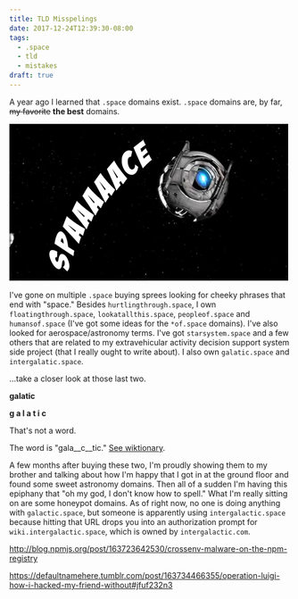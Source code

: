 ```yaml
---
title: TLD Misspelings
date: 2017-12-24T12:39:30-08:00
tags:
  - .space
  - tld
  - mistakes
draft: true
---
```


A year ago I learned that `.space` domains exist. `.space` domains are, by far, <strike>my favorite</strike> **the best** domains.

![an animation of Wheatley yelling "spaaaace" from Portal 2](spaaace.gif)

I've gone on multiple `.space` buying sprees looking for cheeky phrases that end with "space." Besides `hurtlingthrough.space`, I own `floatingthrough.space`, `lookatallthis.space`, `peopleof.space` and `humansof.space` (I've got some ideas for the `*of.space` domains). I've also looked for aerospace/astronomy terms. I've got `starsystem.space` and a few others that are related to my extravehicular activity decision support system side project (that I really ought to write about). I also own `galatic.space` and `intergalatic.space`.

...take a closer look at those last two.

**galatic**

**g a l a t i c**

That's not a word.

The word is "gala__c__tic." [See wiktionary](https://en.wiktionary.org/wiki/Galactic).

A few months after buying these two, I'm proudly showing them to my brother and talking about how I'm happy that I got in at the ground floor and found some sweet astronomy domains. Then all of a sudden I'm having this epiphany that "oh my god, I don't know how to spell." What I'm really sitting on are some honeypot domains. As of right now, no one is doing anything with `galactic.space`, but someone is apparently using `intergalactic.space` because hitting that URL drops you into an authorization prompt for `wiki.intergalactic.space`, which is owned by `intergalactic.com`.

http://blog.npmjs.org/post/163723642530/crossenv-malware-on-the-npm-registry

https://defaultnamehere.tumblr.com/post/163734466355/operation-luigi-how-i-hacked-my-friend-without#jfuf232n3

